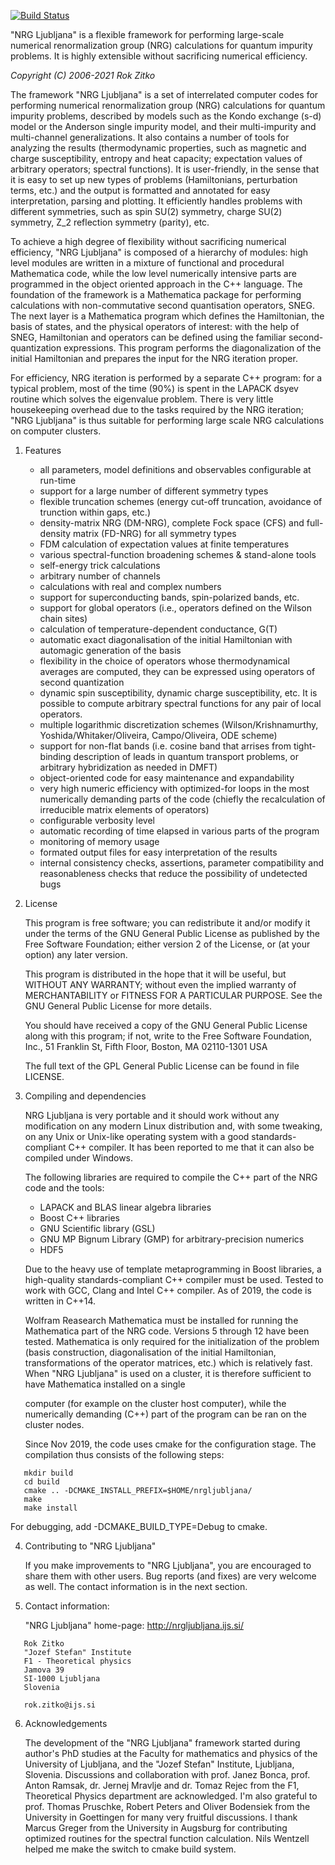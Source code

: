 [![Build Status](https://travis-ci.org/rokzitko/nrgljubljana.svg?branch=master)](https://travis-ci.org/rokzitko/nrgljubljana)

"NRG Ljubljana" is a flexible framework for performing large-scale
numerical renormalization group (NRG) calculations for quantum
impurity problems. It is highly extensible without sacrificing
numerical efficiency.

*Copyright (C) 2006-2021 Rok Zitko*

The framework "NRG Ljubljana" is a set of interrelated computer codes
for performing numerical renormalization group (NRG) calculations for
quantum impurity problems, described by models such as the Kondo
exchange (s-d) model or the Anderson single impurity model, and their
multi-impurity and multi-channel generalizations. It also contains a
number of tools for analyzing the results (thermodynamic properties,
such as magnetic and charge susceptibility, entropy and heat capacity;
expectation values of arbitrary operators; spectral functions). It is
user-friendly, in the sense that it is easy to set up new types of
problems (Hamiltonians, perturbation terms, etc.) and the output is
formatted and annotated for easy interpretation, parsing and plotting.
It efficiently handles problems with different symmetries, such as
spin SU(2) symmetry, charge SU(2) symmetry, Z_2 reflection symmetry
(parity), etc.

To achieve a high degree of flexibility without sacrificing numerical
efficiency, "NRG Ljubljana" is composed of a hierarchy of modules:
high level modules are written in a mixture of functional and
procedural Mathematica code, while the low level numerically intensive
parts are programmed in the object oriented approach in the C++
language. The foundation of the framework is a Mathematica package for
performing calculations with non-commutative second quantisation
operators, SNEG. The next layer is a Mathematica program which defines
the Hamiltonian, the basis of states, and the physical operators of
interest: with the help of SNEG, Hamiltonian and operators can be
defined using the familiar second-quantization expressions. This
program performs the diagonalization of the initial Hamiltonian and
prepares the input for the NRG iteration proper.

For efficiency, NRG iteration is performed by a separate C++ program:
for a typical problem, most of the time (90%) is spent in the LAPACK
dsyev routine which solves the eigenvalue problem. There is very
little housekeeping overhead due to the tasks required by the NRG
iteration; "NRG Ljubljana" is thus suitable for performing large scale
NRG calculations on computer clusters.

1. Features

   - all parameters, model definitions and observables configurable at run-time
   - support for a large number of different symmetry types
   - flexible truncation schemes (energy cut-off truncation, avoidance
     of trunction within gaps, etc.)
   - density-matrix NRG (DM-NRG), complete Fock space (CFS) and full-density matrix
     (FD-NRG) for all symmetry types
   - FDM calculation of expectation values at finite temperatures
   - various spectral-function broadening schemes & stand-alone tools
   - self-energy trick calculations
   - arbitrary number of channels
   - calculations with real and complex numbers
   - support for superconducting bands, spin-polarized bands, etc.
   - support for global operators (i.e., operators defined on the
     Wilson chain sites)
   - calculation of temperature-dependent conductance, G(T)
   - automatic exact diagonalisation of the initial Hamiltonian with
     automagic generation of the basis
   - flexibility in the choice of operators whose thermodynamical averages
     are computed, they can be expressed using operators of second
     quantization
   - dynamic spin susceptibility, dynamic charge susceptibility, etc.
     It is possible to compute arbitrary spectral functions for any
     pair of local operators.
   - multiple logarithmic discretization schemes (Wilson/Krishnamurthy,
     Yoshida/Whitaker/Oliveira, Campo/Oliveira, ODE scheme)
   - support for non-flat bands (i.e. cosine band that arrises from
     tight-binding description of leads in quantum transport problems,
     or arbitrary hybridization as needed in DMFT)
   - object-oriented code for easy maintenance and expandability
   - very high numeric efficiency with optimized-for loops in the most
     numerically demanding parts of the code (chiefly the recalculation
     of irreducible matrix elements of operators)
   - configurable verbosity level
   - automatic recording of time elapsed in various parts of the program
   - monitoring of memory usage
   - formated output files for easy interpretation of the results
   - internal consistency checks, assertions, parameter compatibility
     and reasonableness checks that reduce the possibility of undetected
     bugs


2. License

   This program is free software; you can redistribute it and/or modify
   it under the terms of the GNU General Public License as published by
   the Free Software Foundation; either version 2 of the License, or
   (at your option) any later version.

   This program is distributed in the hope that it will be useful,
   but WITHOUT ANY WARRANTY; without even the implied warranty of
   MERCHANTABILITY or FITNESS FOR A PARTICULAR PURPOSE.  See the
   GNU General Public License for more details.

   You should have received a copy of the GNU General Public License
   along with this program; if not, write to the Free Software
   Foundation, Inc., 51 Franklin St, Fifth Floor, Boston, MA  02110-1301  USA

   The full text of the GPL General Public License can be found
   in file LICENSE.

3. Compiling and dependencies

   NRG Ljubljana is very portable and it should work without any modification
   on any modern Linux distribution and, with some tweaking, on any Unix or
   Unix-like operating system with a good standards-compliant C++ compiler. It
   has been reported to me that it can also be compiled under Windows.

   The following libraries are required to compile the C++ part of the
   NRG code and the tools:

    * LAPACK and BLAS linear algebra libraries
    * Boost C++ libraries
    * GNU Scientific library (GSL)
    * GNU MP Bignum Library (GMP) for arbitrary-precision numerics
    * HDF5

   Due to the heavy use of template metaprogramming in Boost libraries, a
   high-quality standards-compliant C++ compiler must be used. Tested to
   work with GCC, Clang and Intel C++ compiler. As of 2019, the code
   is written in C++14.

   Wolfram Reasearch Mathematica must be installed for running the
   Mathematica part of the NRG code. Versions 5 through 12 have been
   tested. Mathematica is only required for the initialization of the
   problem (basis construction, diagonalisation of the initial
   Hamiltonian, transformations of the operator matrices, etc.) which is
   relatively fast. When "NRG Ljubljana" is used on a cluster, it is
   therefore sufficient to have Mathematica installed on a single

   computer (for example on the cluster host computer), while the
   numerically demanding (C++) part of the program can be ran on the
   cluster nodes.

   Since Nov 2019, the code uses cmake for the configuration stage.
   The compilation thus consists of the following steps:

```shell
   mkdir build
   cd build
   cmake .. -DCMAKE_INSTALL_PREFIX=$HOME/nrgljubljana/
   make
   make install
```
   For debugging, add -DCMAKE_BUILD_TYPE=Debug to cmake.


4. Contributing to "NRG Ljubljana"

   If you make improvements to "NRG Ljubljana", you are encouraged to
   share them with other users. Bug reports (and fixes) are very welcome
   as well.  The contact information is in the next section.


5. Contact information:

   "NRG Ljubljana" home-page: http://nrgljubljana.ijs.si/

```
   Rok Zitko
   "Jozef Stefan" Institute
   F1 - Theoretical physics
   Jamova 39
   SI-1000 Ljubljana
   Slovenia

   rok.zitko@ijs.si
```

6. Acknowledgements

   The development of the "NRG Ljubljana" framework started during
   author's PhD studies at the Faculty for mathematics and physics of the
   University of Ljubljana, and the "Jozef Stefan" Institute, Ljubljana,
   Slovenia. Discussions and collaboration with prof. Janez Bonca, prof.
   Anton Ramsak, dr. Jernej Mravlje and dr. Tomaz Rejec from the F1,
   Theoretical Physics department are acknowledged. I'm also grateful to
   prof. Thomas Pruschke, Robert Peters and Oliver Bodensiek from the
   University in Goettingen for many very fruitful discussions. I thank
   Marcus Greger from the University in Augsburg for contributing
   optimized routines for the spectral function calculation. Nils
   Wentzell helped me make the switch to cmake build system.
